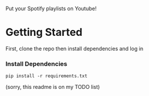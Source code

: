 Put your Spotify playlists on Youtube!

# Getting Started
First, clone the repo then install dependencies and log in
### Install Dependencies
    pip install -r requirements.txt

(sorry, this readme is on my TODO list)
